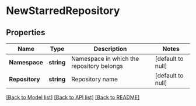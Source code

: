# NewStarredRepository

## Properties
Name | Type | Description | Notes
------------ | ------------- | ------------- | -------------
**Namespace** | **string** | Namespace in which the repository belongs | [default to null]
**Repository** | **string** | Repository name | [default to null]

[[Back to Model list]](../README.md#documentation-for-models) [[Back to API list]](../README.md#documentation-for-api-endpoints) [[Back to README]](../README.md)

